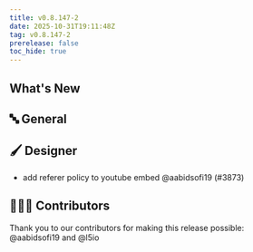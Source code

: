 ```yaml
---
title: v0.8.147-2
date: 2025-10-31T19:11:48Z
tag: v0.8.147-2
prerelease: false
toc_hide: true
---
```


## What's New
## 🔤 General
## 🖌️ Designer

- add referer policy to youtube embed @aabidsofi19 (#3873)

## 👨🏽‍💻 Contributors

Thank you to our contributors for making this release possible:
@aabidsofi19 and @l5io
